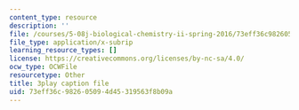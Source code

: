 ```yaml
---
content_type: resource
description: ''
file: /courses/5-08j-biological-chemistry-ii-spring-2016/73eff36c982605094d45319563f8b09a_kx9OzsCL4I.srt
file_type: application/x-subrip
learning_resource_types: []
license: https://creativecommons.org/licenses/by-nc-sa/4.0/
ocw_type: OCWFile
resourcetype: Other
title: 3play caption file
uid: 73eff36c-9826-0509-4d45-319563f8b09a
---
```

